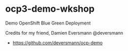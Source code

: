 # ocp3-demo-wkshop
Demo OpenShift Blue Green Deployment

Credits for my friend, Damien Eversmann
@deversmann

- https://github.com/deversmann/ocp-demo
